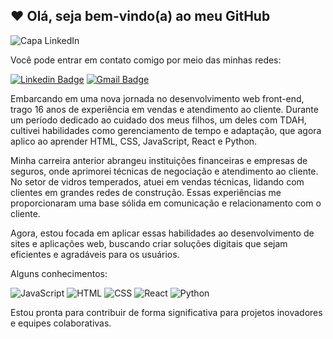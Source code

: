 ## ❤️ Olá, seja bem-vindo(a) ao meu GitHub
![Capa LinkedIn](https://github.com/deboranortes/deboranortes/assets/150637689/e4efd670-2f3d-4d36-b2b8-6aea29c424f1)

Você pode entrar em contato comigo por meio das minhas redes:

[![Linkedin Badge](https://img.shields.io/badge/-Débora%20Nortes-F2F2F2?style=flat-square&logo=Linkedin&logoColor=2B3448&link=https://www.linkedin.com/in/deboranortes/)](https://www.linkedin.com/in/deboranortes/)
[![Gmail Badge](https://img.shields.io/badge/-deborasouto2@gmail.com-F2F2F2?style=flat-square&logo=Gmail&logoColor=2B3448&link=mailto:deborasouto2@gmail.com)](mailto:deborasouto2@gmail.com)

Embarcando em uma nova jornada no desenvolvimento web front-end, trago 16 anos de experiência em vendas e atendimento ao cliente. Durante um período dedicado ao cuidado dos meus filhos, um deles com TDAH, cultivei habilidades como gerenciamento de tempo e adaptação, que agora aplico ao aprender HTML, CSS, JavaScript, React e Python.

Minha carreira anterior abrangeu instituições financeiras e empresas de seguros, onde aprimorei técnicas de negociação e atendimento ao cliente. No setor de vidros temperados, atuei em vendas técnicas, lidando com clientes em grandes redes de construção. Essas experiências me proporcionaram uma base sólida em comunicação e relacionamento com o cliente.

Agora, estou focada em aplicar essas habilidades ao desenvolvimento de sites e aplicações web, buscando criar soluções digitais que sejam eficientes e agradáveis para os usuários.

Alguns conhecimentos:

![JavaScript](https://img.shields.io/badge/-JavaScript-F2F2F2?style=flat&logo=javascript)
![HTML](https://img.shields.io/badge/-HTML-F2F2F2?style=flat&logo=HTML5)
![CSS](https://img.shields.io/badge/-CSS-F2F2F2?style=flat&logo=CSS3&logoColor=1572B6)
![React](https://img.shields.io/badge/-React-F2F2F2?style=flat&logo=react)
![Python](https://img.shields.io/badge/-Python-F2F2F2?style=flat&logo=python)

Estou pronta para contribuir de forma significativa para projetos inovadores e equipes colaborativas.
